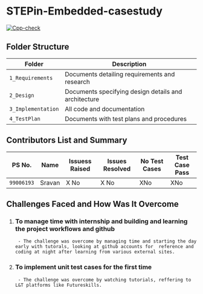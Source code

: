 # STEPin-Embedded-casestudy

[![Cpp-check](https://github.com/Sravan4a9/STEPin-Embedded-casestudy/actions/workflows/cppcheck.yml/badge.svg)](https://github.com/Sravan4a9/STEPin-Embedded-casestudy/actions/workflows/cppcheck.yml)

## Folder Structure
Folder               | Description
---------------------| -----------------------------------------
`1_Requirements`     | Documents detailing requirements and research
`2_Design`           | Documents specifying design details and architecture
`3_Implementation`   | All code and documentation
`4_TestPlan`         | Documents with test plans and procedures


## Contributors List and Summary

PS No.     |  Name   | Issuess Raised |Issues Resolved|No Test Cases|Test Case Pass
-------    |---------|----------------|---------------|-------------|--------------
`99006193` | Sravan  |      X No      |      X No     |     XNo      |      XNo     
    

## Challenges Faced and How Was It Overcome

1.  ### To manage time with internship and building and learning the project workflows and github 
         - The challenge was overcome by managing time and starting the day early with tutorals, looking at github accounts for  reference and coding at night after learning from various external sites.

2.  ### To implement unit test cases for the first time 
         - The challenge was overcome by watching tutorials, reffering to L&T platforms like Futureskills.
